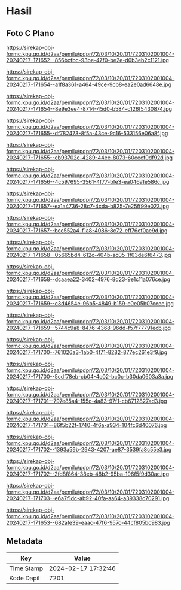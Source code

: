 # Hasil

## Foto C Plano

https://sirekap-obj-formc.kpu.go.id/d2aa/pemilu/pdpr/72/03/10/20/01/7203102001004-20240217-171652--856bcfbc-93be-47f0-be2e-d0b3eb2c1121.jpg

https://sirekap-obj-formc.kpu.go.id/d2aa/pemilu/pdpr/72/03/10/20/01/7203102001004-20240217-171654--a1f8a361-a464-49ce-9cb8-ea2e0ad6648e.jpg

https://sirekap-obj-formc.kpu.go.id/d2aa/pemilu/pdpr/72/03/10/20/01/7203102001004-20240217-171654--8e9e3ee4-8714-45d0-b584-c126f5430874.jpg

https://sirekap-obj-formc.kpu.go.id/d2aa/pemilu/pdpr/72/03/10/20/01/7203102001004-20240217-171655--df782473-8f5a-43ce-9c16-533156e06a8f.jpg

https://sirekap-obj-formc.kpu.go.id/d2aa/pemilu/pdpr/72/03/10/20/01/7203102001004-20240217-171655--eb93702e-4289-44ee-8073-60cecf0df92d.jpg

https://sirekap-obj-formc.kpu.go.id/d2aa/pemilu/pdpr/72/03/10/20/01/7203102001004-20240217-171656--4c597695-3561-4f77-bfe3-ea046a1e586c.jpg

https://sirekap-obj-formc.kpu.go.id/d2aa/pemilu/pdpr/72/03/10/20/01/7203102001004-20240217-171657--ea1a4736-28c7-4cda-b825-7e25ff99e023.jpg

https://sirekap-obj-formc.kpu.go.id/d2aa/pemilu/pdpr/72/03/10/20/01/7203102001004-20240217-171657--bcc552a4-f1a8-4086-8c72-eff76cf0ae9d.jpg

https://sirekap-obj-formc.kpu.go.id/d2aa/pemilu/pdpr/72/03/10/20/01/7203102001004-20240217-171658--05665bd4-612c-404b-ac05-1f03de6f6473.jpg

https://sirekap-obj-formc.kpu.go.id/d2aa/pemilu/pdpr/72/03/10/20/01/7203102001004-20240217-171658--dcaaea22-3402-4976-8d23-9e1c11a076ce.jpg

https://sirekap-obj-formc.kpu.go.id/d2aa/pemilu/pdpr/72/03/10/20/01/7203102001004-20240217-171659--c3d4654e-96b5-4849-b159-e0e05b07ceee.jpg

https://sirekap-obj-formc.kpu.go.id/d2aa/pemilu/pdpr/72/03/10/20/01/7203102001004-20240217-171659--5744c9a8-8476-4368-96dd-f57f77791ecb.jpg

https://sirekap-obj-formc.kpu.go.id/d2aa/pemilu/pdpr/72/03/10/20/01/7203102001004-20240217-171700--761026a3-1ab0-4f71-8282-877ec261e3f9.jpg

https://sirekap-obj-formc.kpu.go.id/d2aa/pemilu/pdpr/72/03/10/20/01/7203102001004-20240217-171700--5cdf78eb-cb04-4c02-bc0c-b30da0603a3a.jpg

https://sirekap-obj-formc.kpu.go.id/d2aa/pemilu/pdpr/72/03/10/20/01/7203102001004-20240217-171701--797e85a4-155c-4a83-97f1-cb6712827ad3.jpg

https://sirekap-obj-formc.kpu.go.id/d2aa/pemilu/pdpr/72/03/10/20/01/7203102001004-20240217-171701--86f5b22f-1740-4f6a-a934-104fc6d40076.jpg

https://sirekap-obj-formc.kpu.go.id/d2aa/pemilu/pdpr/72/03/10/20/01/7203102001004-20240217-171702--1393a59b-2943-4207-ae87-3539fa8c55e3.jpg

https://sirekap-obj-formc.kpu.go.id/d2aa/pemilu/pdpr/72/03/10/20/01/7203102001004-20240217-171702--2fd8f864-38eb-48b2-95ba-196f5f9d30ac.jpg

https://sirekap-obj-formc.kpu.go.id/d2aa/pemilu/pdpr/72/03/10/20/01/7203102001004-20240217-171703--e6a7f1dc-ab92-40fa-aa64-a39338c70291.jpg

https://sirekap-obj-formc.kpu.go.id/d2aa/pemilu/pdpr/72/03/10/20/01/7203102001004-20240217-171653--682afe39-eaac-47f6-957c-44cf805bc983.jpg


## Metadata

| Key        | Value               |
| ---------- | ------------------- |
| Time Stamp | 2024-02-17 17:32:46 |
| Kode Dapil | 7201                |



